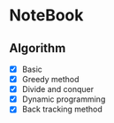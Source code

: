 # NoteBook
## Algorithm
  - [x] Basic
  - [x] Greedy method
  - [x] Divide and conquer
  - [x] Dynamic programming
  - [x] Back tracking method